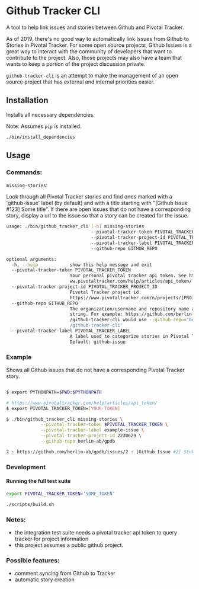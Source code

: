 # Github Tracker CLI

A tool to help link issues and stories between Github and Pivotal Tracker.

As of 2019, there's no good way to automatically link Issues from Github to Stories in Pivotal Tracker.  For some open source projects, Github Issues is a great way to interact with the community of developers that want to contribute to the project. Also, those projects may also have a team that wants to keep a portion of the project discussion private.

`github-tracker-cli` is an attempt to make the management of an open source project that has external and internal priorities easier. 


## Installation

Installs all necessary dependencies.

Note: Assumes `pip` is installed.

```bash
./bin/install_dependencies
```


## Usage

### Commands:

`missing-stories`: 

Look through all Pivotal Tracker stories and find ones marked with a 'github-issue' label (by default) and with a title starting with "[Github Issue #123] Some title".  If there are open issues that do not have a corresponding story, display a url to the issue so that a story can be created for the issue.


```bash
usage: ./bin/github_tracker_cli [-h] missing-stories 
	                            --pivotal-tracker-token PIVOTAL_TRACKER_TOKEN
                                --pivotal-tracker-project-id PIVOTAL_TRACKER_PROJECT_ID
                                --pivotal-tracker-label PIVOTAL_TRACKER_LABEL
                                --github-repo GITHUB_REPO

optional arguments:
  -h, --help            show this help message and exit
  --pivotal-tracker-token PIVOTAL_TRACKER_TOKEN
                        Your personal pivotal tracker api token. See https://w
                        ww.pivotaltracker.com/help/articles/api_token/
  --pivotal-tracker-project-id PIVOTAL_TRACKER_PROJECT_ID
                        Pivotal Tracker project id.
                        https://www.pivotaltracker.com/n/projects/[PROJECTID]
  --github-repo GITHUB_REPO
                        The organization/username and repository name as a
                        string. For example: https://github.com/berlin-ab
                        /github-tracker-cli would use --github-repo='berlin-ab
                        /github-tracker-cli'						  
  --pivotal-tracker-label PIVOTAL_TRACKER_LABEL
                        A label used to categorize stories in Pivotal Tracker.
                        Default: github-issue
```

### Example

Shows all Github issues that do not have a corresponding Pivotal Tracker story.

```bash

$ export PYTHONPATH=$PWD:$PYTHONPATH

# https://www.pivotaltracker.com/help/articles/api_token/
$ export PIVOTAL_TRACKER_TOKEN=[YOUR-TOKEN]

$ ./bin/github_tracker_cli missing-stories \
	         --pivotal-tracker-token $PIVOTAL_TRACKER_TOKEN \
			 --pivotal-tracker-label example-issue \
			 --pivotal-tracker-project-id 2230629 \
			 --github-repo berlin-ab/gpdb

2 : https://github.com/berlin-ab/gpdb/issues/2 : [Github Issue #2] Stub issue for integration test

```

### Development

#### Running the full test suite

```bash
export PIVOTAL_TRACKER_TOKEN='SOME_TOKEN'

./scripts/build.sh
```


### Notes: 

* the integration test suite needs a pivotal tracker api token to query tracker for project information
* this project assumes a public github project.


### Possible features:

* comment syncing from Github to Tracker
* automatic story creation

